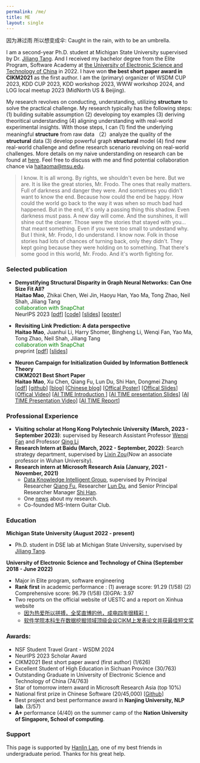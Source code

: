 ```yaml
---
permalink: /me/
title: ME
layout: single
---
```

因为淋过雨 所以想变成伞: Caught in the rain, with to be an umbrella.

I am a second-year Ph.D. student at Michigan State University supervised by Dr. [Jiliang Tang](http://www.cse.msu.edu/~tangjili/index.html). And I received my bachelor degree from the Elite Program, Software Academy at [the University of Electronic Science and Technology of China](https://en.uestc.edu.cn/) in 2022. I have won **the best short paper award in CIKM2021** as the first author. I am the (primary) organizer of WSDM CUP 2023, KDD CUP 2023, KDD workshop 2023, WWW workshop 2024, and LOG local meetup 2023 (MidNorth US & Beijing). 

My research revolves on conducting, understanding, utilizing **structure** to solve the practical challenge.  My research typically has the following steps: (1) building suitable assumption (2) developing toy examples (3) deriving theoritical understanding  (4) aligning understanding with real-world experimental insights.  With those steps, I can (1) find the underlying meaningful **structure** from raw data （2）analyze the quality of the **structural** data (3) develop powerful graph **structural** model (4) find new real-world challenge and define research scenario revolving on real-world challenges. More details on my naive understanding on research can be found at [here](https://haitaomao.github.io/categories/naive/). Feel free to discuss with me and find potential collaboration chance via haitaoma@msu.edu. 

> I know. It is all wrong. By rights, we shouldn't even be here. But we are. It is like the great stories, Mr. Frodo. The ones that really matters. Full of darkness and danger they were. And sometimes you didn't want to know the end. Because how could the end be happy. How could the world go back to the way it was when so much bad had happened. But in the end, it's only a passing thing this shadow. Even darkness must pass. A new day will come. And the sunshines, it will shine out the clearer. Those were the stories that stayed with you... that meant something. Even if you were too small to undestand why. But I think, Mr. Frodo, I do understand. I know now. Folk in those stories had lots of chances of turning back, only they didn't. They kept going because they were holding on to something. That there's some good in this world, Mr. Frodo. And it's worth fighting for. 

### Selected publication

<ul>
    <li>
      <p>
          <strong>Demystifying Structural Disparity in Graph Neural Networks: Can One Size Fit All?</strong><br>
          <strong>Haitao Mao</strong>, Zhikai Chen, Wei Jin, Haoyu Han, Yao Ma, Tong Zhao, Neil Shah, Jiliang Tang <br>
          <font color="green">collaboration with SnapChat</font> <br>
          NeurIPS 2023 
          [<a href="https://arxiv.org/abs/2306.01323.pdf">pdf</a>]
          [<a href="https://github.com/HaitaoMao/Demystify-structural-disparity">code</a>] 
          [<a href="https://github.com/HaitaoMao/HaitaoMao.github.io/blob/master/_files/NodeClassification.pdf">slides</a>] 
          [<a href="https://github.com/HaitaoMao/HaitaoMao.github.io/blob/master/_files/Demestify-poster.pdf">poster</a>] 
      </p>
    </li>
    <li>
        <p>
            <strong>Revisiting Link Prediction: A data perspective</strong><br>
            <strong>Haitao Mao</strong>, Juanhui Li, Harry Shomer, Bingheng Li, Wenqi Fan, Yao Ma, Tong Zhao, Neil Shah, Jiliang Tang <br>
            <font color="green">collaboration with SnapChat</font> <br>
            preprint 
            [<a href="https://arxiv.org/pdf/2310.00793.pdf">pdf</a>]
            [<a href="https://github.com/HaitaoMao/HaitaoMao.github.io/blob/master/_files/LinkPrediction.pdf">slides</a>] 
        </p>
    </li>
    <li>
      <p>
        <strong> Neuron Campaign for Initialization Guided by Information Bottleneck Theory </strong><br>
        <strong>CIKM2021 Best Short Paper</strong><br>
        <strong>Haitao Mao</strong>, Xu Chen, Qiang Fu, Lun Du, Shi Han, Dongmei Zhang <br>
        [<a href="https://arxiv.org/pdf/2108.06530.pdf">pdf</a>]
        [<a href="https://github.com/HaitaoMao/Neuron-Campaign-for-Initialization-Guided-by-Information-Bottleneck-Theory">github</a>]
        [<a href="https://haitaomao.github.io/categories/neuronCampaign/">blog</a>]
        [<a href="https://zhuanlan.zhihu.com/p/398198523">Chinese blog</a>]
        [<a href="https://github.com/haitaomao/haitaomao.github.io/blob/master/_files/CIKM2021/Init_poster.pdf">Offical Poster</a>]
        [<a href="https://github.com/haitaomao/haitaomao.github.io/blob/master/_files/CIKM2021/CIKM21_Neuron_Campaign_for_Initialization_Guided_by_Information_Bottleneck_Theory.pdf">Offical Slides</a>]
        [<a href="https://github.com/haitaomao/haitaomao.github.io/blob/master/_files/CIKM2021/Init_video.mp4">Offical Video</a>]
        [<a href="https://mp.weixin.qq.com/s/PEt7m_iadPGm9puO0S0nHw">AI TIME Introduction </a>]
        [<a href="https://github.com/haitaomao/haitaomao.github.io/blob/master/_files/CIKM2021/AITime%20CIKM21%20-%20Neuron%20Campaign.pdf">AI TIME presentation Slides</a>]
        [<a href="https://www.bilibili.com/video/BV1fL411V7FP?spm_id_from=333.1007.top_right_bar_window_history.content.click">AI TIME Presentation Video</a>]
        [<a href="https://mp.weixin.qq.com/s/V0pwLwTR-rVpe8h5NL_u3g">AI TIME Report</a>] 
      </p>
    </li>
</ul>


### Professional Experience

- **Visiting scholar at Hong Kong Polytechnic University (March, 2023 - September 2023)**: supervised by Research Assistant Professor [Wenqi Fan](https://wenqifan03.github.io/) and Professor [Qing Li](https://www4.comp.polyu.edu.hk/~csqli/)
- **Research Intern at Baidu (March, 2022 - September, 2022)**: Search strategy department, supervised by [Lixin Zou](https://www.zoulixin.site/)(Now an associate professor in Wuhan University).
- **Research intern at Microsoft Research Asia (January, 2021 - November, 2021)**
  -  [Data Knowledge Intelligent Group](https://www.microsoft.com/en-us/research/group/data-knowledge-intelligence/), supervised by Principal Researcher [Qiang Fu](https://scholar.google.com/citations?hl=en&user=bwTLZSIAAAAJ), Researcher [Lun Du](https://scholar.google.com/citations?user=3XUANDAAAAAJ&hl=en&oi=ao), and Senior Principal Researcher Manager [Shi Han](https://www.microsoft.com/en-us/research/people/shihan/). 
  - One [news](https://mp.weixin.qq.com/s/9wREeVH-o1TZ6Y-zcxXxXQ) about my research.
  - Co-founded MS-Intern Guitar Club.



### Education

**Michigan State University (August 2022 - present)**

- Ph.D. student in DSE lab at Michigan State University, supervised by [Jiliang Tang](http://www.cse.msu.edu/~tangjili/index.html). 

**University of Electronic Science and Technology of China  (September 2018 - June 2022)**

- Major in Elite program, software engineering 
- **Rank first** in academic performance : (1) average score: 91.29 (1/58) (2) Comprehensive score: 96.79 (1/58) (3)GPA: 3.97
- Two reports on the official website of UESTC and a report on Xinhua website
  - [因为热爱所以拼搏，全奖直博的他，成电四年很精彩！](https://mp.weixin.qq.com/s/CMcPWZ1YTafE8CUQcA619Q) 
  - [软件学院本科生在数据挖掘领域顶级会议CIKM上发表论文并获最佳短文奖](https://news.uestc.edu.cn/?n=UestcNews.Front.DocumentV2.ArticlePage&Id=81841)


### Awards:

- NSF Student Travel Grant - WSDM 2024
- NeurIPS 2023 Scholar Award
- CIKM2021 Best short paper award (first author) (1/626)
- Excellent Student of High Education in Sichuan Province (30/763)
- Outstanding Graduate in University of Electronic Science and Technology of China (74/763)
- Star of tomorrow intern award in Microsoft Research Asia (top 10%)
- National first prize in Chinese Software (20/45,000) [[Github](https://github.com/xiaobao520123/EnterpriseNavigator)]
- Best project and best performance award in **Nanjing University, NLP lab**. (3/57)
- **A+** performance (4/40) on the summer camp of the **Nation University of Singapore, School of computing**. 



### Support

This page is supported by [Hanlin Lan](https://runtus.top), one of my best friends in undergraduate period. Thanks for his great help.